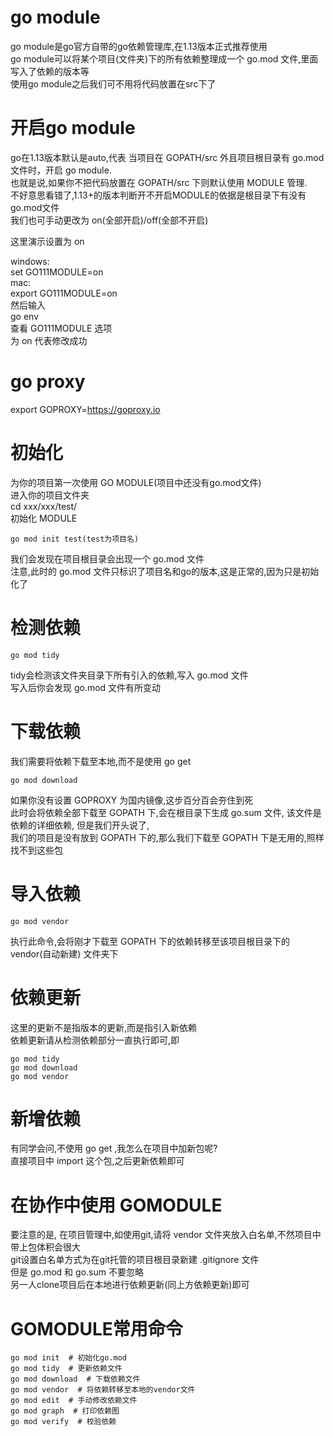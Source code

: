
# go module 

go module是go官方自带的go依赖管理库,在1.13版本正式推荐使用  
go module可以将某个项目(文件夹)下的所有依赖整理成一个 go.mod 文件,里面写入了依赖的版本等  
使用go module之后我们可不用将代码放置在src下了   

# 开启go module 

go在1.13版本默认是auto,代表 当项目在 GOPATH/src 外且项目根目录有 go.mod 文件时，开启 go module.  
也就是说,如果你不把代码放置在 GOPATH/src 下则默认使用 MODULE 管理.    
不好意思看错了,1.13+的版本判断开不开启MODULE的依据是根目录下有没有go.mod文件  
我们也可手动更改为 on(全部开启)/off(全部不开启)

这里演示设置为 on

windows:  
set GO111MODULE=on  
mac:  
export GO111MODULE=on    
然后输入  
go env  
查看 GO111MODULE 选项    
为 on 代表修改成功  

# go proxy
export GOPROXY=https://goproxy.io  

# 初始化 
为你的项目第一次使用 GO MODULE(项目中还没有go.mod文件)   
进入你的项目文件夹  
cd xxx/xxx/test/  
初始化 MODULE   
```
go mod init test(test为项目名)  
```
我们会发现在项目根目录会出现一个 go.mod 文件  
注意,此时的 go.mod 文件只标识了项目名和go的版本,这是正常的,因为只是初始化了  

# 检测依赖
```
go mod tidy 
```
tidy会检测该文件夹目录下所有引入的依赖,写入 go.mod 文件  
写入后你会发现 go.mod 文件有所变动  


# 下载依赖 
我们需要将依赖下载至本地,而不是使用 go get  
```
go mod download
```

如果你没有设置 GOPROXY 为国内镜像,这步百分百会夯住到死    
此时会将依赖全部下载至 GOPATH 下,会在根目录下生成 go.sum 文件, 该文件是依赖的详细依赖, 但是我们开头说了,  
我们的项目是没有放到 GOPATH 下的,那么我们下载至 GOPATH 下是无用的,照样找不到这些包   

# 导入依赖
```
go mod vendor
```
执行此命令,会将刚才下载至 GOPATH 下的依赖转移至该项目根目录下的 vendor(自动新建) 文件夹下  

# 依赖更新
这里的更新不是指版本的更新,而是指引入新依赖  
依赖更新请从检测依赖部分一直执行即可,即  
```  
go mod tidy
go mod download
go mod vendor
```

# 新增依赖
有同学会问,不使用 go get ,我怎么在项目中加新包呢?  
直接项目中 import 这个包,之后更新依赖即可  

# 在协作中使用 GOMODULE
要注意的是, 在项目管理中,如使用git,请将 vendor 文件夹放入白名单,不然项目中带上包体积会很大  
git设置白名单方式为在git托管的项目根目录新建 .gitignore 文件  
但是 go.mod 和 go.sum 不要忽略  
另一人clone项目后在本地进行依赖更新(同上方依赖更新)即可  

# GOMODULE常用命令
```
go mod init  # 初始化go.mod
go mod tidy  # 更新依赖文件
go mod download  # 下载依赖文件
go mod vendor  # 将依赖转移至本地的vendor文件
go mod edit  # 手动修改依赖文件
go mod graph  # 打印依赖图
go mod verify  # 校验依赖
```

